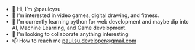 - 👋 Hi, I’m @paulcysu
- 👀 I’m interested in video games, digital drawing, and fitness.
- 🌱 I’m currently learning python for web development and maybe dip into AI, Machine Learning, and Game development.
- 💞️ I’m looking to collaborate anything interesting
- 📫 How to reach me paul.su.developer@gmail.com

<!---
paulcysu/paulcysu is a ✨ special ✨ repository because its `README.md` (this file) appears on your GitHub profile.
You can click the Preview link to take a look at your changes.
--->
